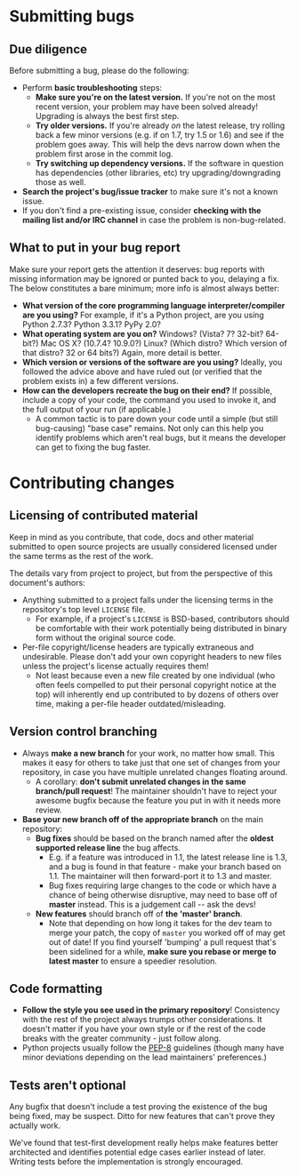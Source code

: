 # Submitting bugs

## Due diligence

Before submitting a bug, please do the following:

- Perform **basic troubleshooting** steps:
  - **Make sure you\'re on the latest version.** If you\'re not on the most recent version, your problem may have been
    solved already! Upgrading is always the best first step.
  - **Try older versions.** If you\'re already *on* the latest release, try rolling back a few minor versions (e.g. if
    on 1.7, try 1.5 or 1.6) and see if the problem goes away. This will help the devs narrow down when the problem
    first arose in the commit log.
  - **Try switching up dependency versions.** If the software in question has dependencies (other libraries, etc) try
    upgrading/downgrading those as well.
- **Search the project\'s bug/issue tracker** to make sure it\'s not a known issue.
- If you don\'t find a pre-existing issue, consider **checking with the mailing list and/or IRC channel** in case the
  problem is non-bug-related.

## What to put in your bug report

Make sure your report gets the attention it deserves: bug reports with missing information may be ignored or punted back
to you, delaying a fix. The below constitutes a bare minimum; more info is almost always better:

- **What version of the core programming language interpreter/compiler are you using?** For example, if it\'s a Python
  project, are you using Python 2.7.3? Python 3.3.1? PyPy 2.0?
- **What operating system are you on?** Windows? (Vista? 7? 32-bit? 64-bit?) Mac OS X? (10.7.4? 10.9.0?) Linux? (Which
  distro? Which version of that distro? 32 or 64 bits?) Again, more detail is better.
- **Which version or versions of the software are you using?** Ideally, you followed the advice above and have ruled out
  (or verified that the problem exists in) a few different versions.
- **How can the developers recreate the bug on their end?** If possible, include a copy of your code, the command you
  used to invoke it, and the full output of your run (if applicable.)
  - A common tactic is to pare down your code until a simple (but still bug-causing) \"base case\" remains. Not only
    can this help you identify problems which aren\'t real bugs, but it means the developer can get to fixing the bug
    faster.

# Contributing changes

## Licensing of contributed material

Keep in mind as you contribute, that code, docs and other material submitted to open source projects are usually
considered licensed under the same terms as the rest of the work.

The details vary from project to project, but from the perspective of this document\'s authors:

- Anything submitted to a project falls under the licensing terms in the repository\'s top level `LICENSE` file.
  - For example, if a project\'s `LICENSE` is BSD-based, contributors should be comfortable with their work
    potentially being distributed in binary form without the original source code.
- Per-file copyright/license headers are typically extraneous and undesirable. Please don\'t add your own copyright
  headers to new files unless the project\'s license actually requires them!
  - Not least because even a new file created by one individual (who often feels compelled to put their personal
    copyright notice at the top) will inherently end up contributed to by dozens of others over time, making a
    per-file header outdated/misleading.

## Version control branching

- Always **make a new branch** for your work, no matter how small. This makes it easy for others to take just that one
  set of changes from your repository, in case you have multiple unrelated changes floating around.
  - A corollary: **don\'t submit unrelated changes in the same branch/pull request**! The maintainer shouldn\'t have
    to reject your awesome bugfix because the feature you put in with it needs more review.
- **Base your new branch off of the appropriate branch** on the main repository:
  - **Bug fixes** should be based on the branch named after the **oldest supported release line** the bug affects.
    - E.g. if a feature was introduced in 1.1, the latest release line is 1.3, and a bug is found in that feature -
      make your branch based on 1.1. The maintainer will then forward-port it to 1.3 and master.
    - Bug fixes requiring large changes to the code or which have a chance of being otherwise disruptive, may need
      to base off of **master** instead. This is a judgement call \-- ask the devs!
  - **New features** should branch off of **the \'master\' branch**.
    - Note that depending on how long it takes for the dev team to merge your patch, the copy of `master` you worked
      off of may get out of date! If you find yourself \'bumping\' a pull request that\'s been sidelined for a
      while, **make sure you rebase or merge to latest master** to ensure a speedier resolution.

## Code formatting

- **Follow the style you see used in the primary repository**! Consistency with the rest of the project always trumps
  other considerations. It doesn\'t matter if you have your own style or if the rest of the code breaks with the greater
  community - just follow along.
- Python projects usually follow the [PEP-8](http://www.python.org/dev/peps/pep-0008/) guidelines (though many have
  minor deviations depending on the lead maintainers\' preferences.)

## Tests aren\'t optional

Any bugfix that doesn\'t include a test proving the existence of the bug being fixed, may be suspect. Ditto for new
features that can\'t prove they actually work.

We\'ve found that test-first development really helps make features better architected and identifies potential edge
cases earlier instead of later. Writing tests before the implementation is strongly encouraged.
